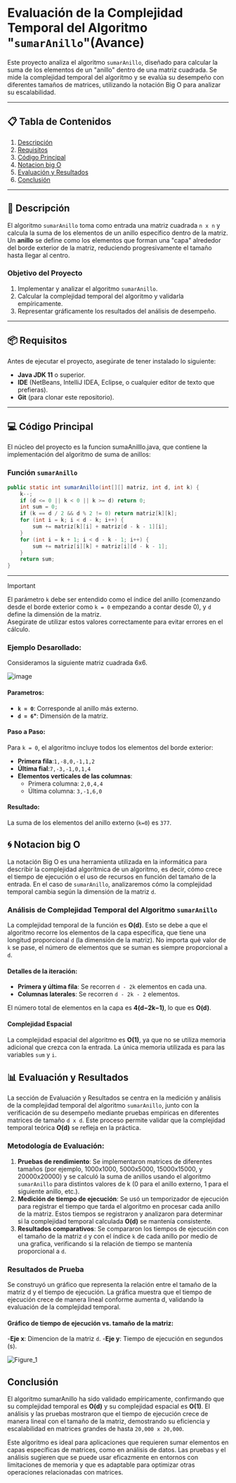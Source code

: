 # Evaluación de la Complejidad Temporal del Algoritmo "`sumarAnillo`"(Avance)

Este proyecto analiza el algoritmo `sumarAnillo`, diseñado para calcular la suma de los elementos de un "anillo" dentro de una matriz cuadrada. Se mide la complejidad temporal del algoritmo y se evalúa su desempeño con diferentes tamaños de matrices, utilizando la notación Big O para analizar su escalabilidad.

---

## 📋 Tabla de Contenidos

1. [Descripción](#descripción)
2. [Requisitos](#requisitos)
3. [Código Principal](#código-principal)
4. [Notacion big O](#código-principal)
5. [Evaluación y Resultados](#evaluación-y-resultados)
6. [Conclusión](#conclusión)

---

## 📝 Descripción

El algoritmo `sumarAnillo` toma como entrada una matriz cuadrada `n x n` y calcula la suma de los elementos de un anillo específico dentro de la matriz. Un **anillo** se define como los elementos que forman una "capa" alrededor del borde exterior de la matriz, reduciendo progresivamente el tamaño hasta llegar al centro.

### Objetivo del Proyecto

1. Implementar y analizar el algoritmo `sumarAnillo`.
2. Calcular la complejidad temporal del algoritmo y validarla empíricamente.
3. Representar gráficamente los resultados del análisis de desempeño.

---

## 📦 Requisitos

Antes de ejecutar el proyecto, asegúrate de tener instalado lo siguiente:

- **Java JDK 11** o superior.
- **IDE** (NetBeans, IntelliJ IDEA, Eclipse, o cualquier editor de texto que prefieras).
- **Git** (para clonar este repositorio).

---

## 💻 Código Principal
El núcleo del proyecto es la funcion sumaAnilllo.java, que contiene la implementación del algoritmo de suma de anillos:
### Función `sumarAnillo`
```Java
public static int sumarAnillo(int[][] matriz, int d, int k) {
    k--;
    if (d <= 0 || k < 0 || k >= d) return 0;
    int sum = 0;
    if (k == d / 2 && d % 2 != 0) return matriz[k][k];
    for (int i = k; i < d - k; i++) {
        sum += matriz[k][i] + matriz[d - k - 1][i];
    }
    for (int i = k + 1; i < d - k - 1; i++) {
        sum += matriz[i][k] + matriz[i][d - k - 1];
    }
    return sum;
}
```
---

>[!IMPORTANT]
El parámetro `k` debe ser entendido como el índice del anillo (comenzando desde el borde exterior como `k = 0` empezando a contar desde 0), y `d` define la dimensión de la matriz.  
Asegúrate de utilizar estos valores correctamente para evitar errores en el cálculo. 

### Ejemplo Desarollado:
Consideramos la siguiente matriz cuadrada 6x6.

![image](https://github.com/user-attachments/assets/adf57269-cca0-44c7-87d2-feca90a56c03)

#### Parametros:
- **`k = 0`**: Corresponde al anillo más externo.
- **`d = 6`***: Dimensión de la matriz.

#### Paso a Paso:
Para `k = 0`, el algoritmo incluye todos los elementos del borde exterior:
- **Primera fila**:`1,-8,0,-1,1,2`
- **Última fial**:`7,-3,-1,0,1,4`
- **Elementos verticales de las columnas**:
  - Primera columna: `2,0,4,4`
  - Última columna: `3,-1,6,0`

#### Resultado: 
La suma de los elementos del anillo externo (`k=0`) es `377`.

## 🌀 Notacion big O
La notación Big O es una herramienta utilizada en la informática para describir la complejidad algorítmica de un algoritmo, es decir, cómo crece el tiempo de ejecución o el uso de recursos en función del tamaño de la entrada. En el caso de `sumarAnillo`, analizaremos cómo la complejidad temporal cambia según la dimensión de la matriz `d`.

### Análisis de Complejidad Temporal del Algoritmo `sumarAnillo`
La complejidad temporal de la función es **O(d)**. Esto se debe a que el algoritmo recorre los elementos de la capa específica, que tiene una longitud proporcional `d` (la dimensión de la matriz). No importa qué valor de `k` se pase, el número de elementos que se suman es siempre proporcional a `d`.

#### Detalles de la iteración:
- **Primera y última fila**: Se recorren `d - 2k` elementos en cada una.
- **Columnas laterales**: Se recorren `d - 2k - 2` elementos.

El número total de elementos en la capa es **4(d−2k−1)**, lo que es **O(d)**.

#### Complejidad Espacial
La complejidad espacial del algoritmo es **O(1)**, ya que no se utiliza memoria adicional que crezca con la entrada. La única memoria utilizada es para las variables `sum` y `i`.

## 📊 Evaluación y Resultados
La sección de Evaluación y Resultados se centra en la medición y análisis de la complejidad temporal del algoritmo `sumarAnillo`, junto con la verificación de su desempeño mediante pruebas empíricas en diferentes matrices de tamaño `d x d`. Este proceso permite validar que la complejidad temporal teórica **O(d)** se refleja en la práctica.

### Metodología de Evaluación:
1. **Pruebas de rendimiento**: Se implementaron matrices de diferentes tamaños (por ejemplo, 1000x1000, 5000x5000, 15000x15000, y 20000x20000) y se calculó la suma de anillos usando el algoritmo `sumarAnillo` para distintos valores de k (0 para el anillo externo, 1 para el siguiente anillo, etc.).
2. **Medición de tiempo de ejecución**: Se usó un temporizador de ejecución para registrar el tiempo que tarda el algoritmo en procesar cada anillo de la matriz. Estos tiempos se registraron y analizaron para determinar si la complejidad temporal calculada **O(d)** se mantenía consistente.
3. **Resultados comparativos**: Se compararon los tiempos de ejecución con el tamaño de la matriz `d` y con el índice `k` de cada anillo por medio de una grafica, verificando si la relación de tiempo se mantenía proporcional a `d`.

### Resultados de Prueba
Se construyó un gráfico que representa la relación entre el tamaño de la matriz d y el tiempo de ejecución. La gráfica muestra que el tiempo de ejecución crece de manera lineal conforme aumenta d, validando la evaluación de la complejidad temporal.
#### Gráfico de tiempo de ejecución vs. tamaño de la matriz:
-**Eje x**: Dimencion de la matriz `d`.
-**Eje y**: Tiempo de ejecución en segundos (s).

![Figure_1](https://github.com/user-attachments/assets/7aa588b8-d1df-4c75-b99a-84193790dc20)

## Conclusión
El algoritmo sumarAnillo ha sido validado empíricamente, confirmando que su complejidad temporal es **O(d)** y su complejidad espacial es **O(1)**. El análisis y las pruebas mostraron que el tiempo de ejecución crece de manera lineal con el tamaño de la matriz, demostrando su eficiencia y escalabilidad en matrices grandes de hasta `20,000 x 20,000`.

Este algoritmo es ideal para aplicaciones que requieren sumar elementos en capas específicas de matrices, como en análisis de datos. Las pruebas y el análisis sugieren que se puede usar eficazmente en entornos con limitaciones de memoria y que es adaptable para optimizar otras operaciones relacionadas con matrices.
